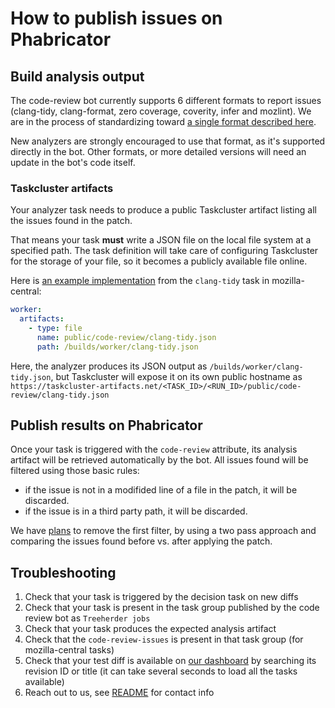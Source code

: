 # How to publish issues on Phabricator

## Build analysis output

The code-review bot currently supports 6 different formats to report issues (clang-tidy, clang-format, zero coverage, coverity, infer and mozlint).
We are in the process of standardizing toward [a single format described here](analysis_format.md).

New analyzers are strongly encouraged to use that format, as it's supported directly in the bot. Other formats, or more detailed versions will need an update in the bot's code itself.


### Taskcluster artifacts

Your analyzer task needs to produce a public Taskcluster artifact listing all the issues found in the patch.

That means your task **must** write a JSON file on the local file system at a specified path. The task definition will take care of configuring Taskcluster for the storage of your file, so it becomes a publicly available file online.

Here is [an example implementation](https://hg.mozilla.org/mozilla-central/file/tip/taskcluster/ci/source-test/clang.yml#l58) from the `clang-tidy` task in mozilla-central:

```yaml
worker:
  artifacts:
    - type: file
      name: public/code-review/clang-tidy.json
      path: /builds/worker/clang-tidy.json
```

Here, the analyzer produces its JSON output as `/builds/worker/clang-tidy.json`, but Taskcluster will expose it on its own public hostname as `https://taskcluster-artifacts.net/<TASK_ID>/<RUN_ID>/public/code-review/clang-tidy.json`

## Publish results on Phabricator

Once your task is triggered with the `code-review` attribute, its analysis artifact will be retrieved automatically by the bot. All issues found will be  filtered using those basic rules:

* if the issue is not in a modifided line of a file in the patch, it will be discarded.
* if the issue is in a third party path, it will be discarded.

We have [plans](https://bugzilla.mozilla.org/show_bug.cgi?id=1555721) to remove the first filter, by using a two pass approach and comparing the issues found before vs. after applying the patch.


## Troubleshooting

1. Check that your task is triggered by the decision task on new diffs
2. Check that your task is present in the task group published by the code review bot as `Treeherder jobs`
3. Check that your task produces the expected analysis artifact
4. Check that the `code-review-issues` is present in that task group (for mozilla-central tasks)
5. Check that your test diff is available on [our dashboard](https://static-analysis.moz.tools/) by searching its revision ID or title (it can take several seconds to load all the tasks available)
6. Reach out to us, see [README](../README.md) for contact info
